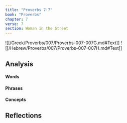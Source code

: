 ```yaml
---
title: "Proverbs 7:7"
book: "Proverbs"
chapter: 7
verse: 7
section: Woman in the Street
---
```

![[/Greek/Proverbs/007/Proverbs-007-007G.md#Text]]
![[/Hebrew/Proverbs/007/Proverbs-007-007H.md#Text]]

## Analysis

#### Words

#### Phrases

#### Concepts

## Reflections
